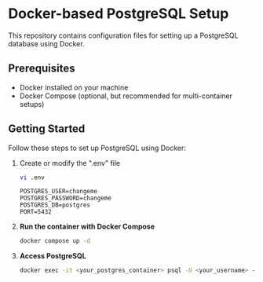 # Docker-based PostgreSQL Setup

This repository contains configuration files for setting up a PostgreSQL database using Docker.

## Prerequisites

- Docker installed on your machine
- Docker Compose (optional, but recommended for multi-container setups)

## Getting Started

Follow these steps to set up PostgreSQL using Docker:

1. Create or modify the ".env" file

    ```bash
    vi .env
    ```

    ```env
    POSTGRES_USER=changeme
    POSTGRES_PASSWORD=changeme
    POSTGRES_DB=postgres
    PORT=5432
    ```

2. **Run the container with Docker Compose**

    ```bash
    docker compose up -d
    ```

3. **Access PostgreSQL**

    ```bash
    docker exec -it <your_postgres_container> psql -U <your_username> -d <your_database>
    ```
